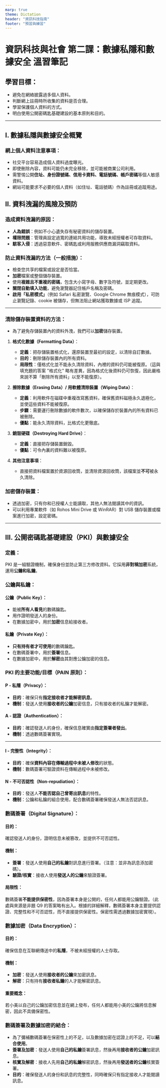 ```yaml
---
marp: true
theme: Dictation
header: "資訊科技指南"
footer: "預習與練習"
---
```


# 資訊科技與社會 第二課：數據私隱和數據安全 溫習筆記

## 學習目標：

- 避免在網絡披露過多個人資料。
- 判斷網上註冊時所收集的資料是否合理。
- 學習保護個人資料的方式。
- 明白使用公開密碼匙基礎建設的基本原則和目的。

---

## I. 數據私隱與數據安全概覽

### 網上個人資料注意事項：

- 社交平台容易造成個人資料過度曝光。
- 即使刪除內容，資料可能仍未完全移除，並可能被商業公司利用。
- 需警惕公開**住址、身份證號碼、信用卡資料、電話號碼、帳戶密碼**等個人敏感資料。
- 網站可能要求不必要的個人資料（如住址、電話號碼）作為註冊或追蹤用途。

## II. 資料洩漏的風險及預防

### 造成資料洩漏的原因：

- **人為錯誤**：例如不小心遺失存有秘密資料的儲存裝置。
- **權限問題**：管理員設定過寬的連結共用功能，導致未經授權者可存取資料。
- **駭客入侵**：透過惡意軟件、密碼匙或利用服務供應商漏洞竊取資料。

### 防止資料洩漏的方法（一般措施）：

- 檢查您共享的檔案或設定是否恰當。
- **加密**檔案或整個儲存裝置。
- 使用**複雜且不重複的密碼**，包含大小寫字母、數字及符號，並定期更改。
- **關閉自動填入功能**，避免瀏覽器記住帳戶名稱及密碼。
- **啟用「私密模式」**（例如 Safari 私密瀏覽、Google Chrome 無痕模式），可防止瀏覽記錄、cookie 被儲存，但無法阻止網站獲取數據或 ISP 追蹤。
---

### 清除儲存裝置資料的方法：

- 為了避免存儲裝置內的資料外洩，我們可以**加密**儲存裝置。

1. **格式化數據（Formatting Data）**：
    - **定義**：把存儲裝置格式化，還原裝置至最初的設定，以清除自訂數據。
    - **目的**：刪除儲存裝置內的所有資料。
    - **局限性**：僅格式化並不能永久清除資料，內裡的資料仍可能被復原。（這與填充題的答案 "格式化" 略有差異，因為格式化後資料仍可恢復，因此嚴格來說不算「刪除所有資料」以至不能復原）。

2. **擦除數據（Erasing Data）/ 用軟體清除裝置（Wiping Data）**：

   - **定義**：利用軟件在磁碟中重複改寫舊資料，確保舊資料磁極永久退極化，並使這些資料不能被復原。
   - **步驟**：需要運行刪除數據的軟件數次，以確保儲存於裝置內的所有資料已被刪除。
   - **優點**：能永久清除資料，比格式化更徹底。

3. **銷毀硬碟（Destroying Hard Drive）**：

   - **定義**：直接把存儲裝置銷毀。
   - **優點**：可令內裏的資料難以被復原。

4. **其他注意事項**：
   - 直接把資料檔案置於資源回收筒，並清除資源回收筒，該檔案並**不可**被永久清除。

### 加密儲存裝置：

- 透過加密，只有你和已授權人士能讀取，其他人無法閱讀其中的資訊。
- 可以利用專業軟件（如 Rohos Mini Drive 或 WinRAR）對 USB 儲存裝置或檔案進行加密，設定密碼。

---
## III. 公開密碼匙基礎建設（PKI）與數據安全

### 定義：

PKI 是一組驗證機制，確保身份並防止第三方修改資料。它採用**非對稱加密**系統，運用**公鑰和私鑰**。

### 公鑰與私鑰：

#### 公鑰（Public Key）：

- 能被**所有人看見**的數碼鑰匙。
- 用作證明發送人的身份。
- 在數據加密中，用於**加密**信息給接收者。

#### 私鑰（Private Key）：

- **只有持有者才可使用**的數碼鑰匙。
- 在數碼簽署中，用於**簽署**信息。
- 在數據加密中，用於**解密**由其對應公鑰加密的信息。

### PKI 的主要功能/目標（PAIN 原則）：

#### P - 私隱（Privacy）：

- **目的**：確保只有**指定接收者才能解密訊息**。
- **機制**：發送人使用**接收者的公鑰**加密信息，只有接收者的私鑰才能解密。

#### A - 認證（Authentication）：

- **目的**：確認發送人的身份，確保信息確實由**指定簽署者發出**。
- **機制**：透過數碼簽署實現。
---

#### I - 完整性（Integrity）：

- **目的**：確保**資料內容在傳輸過程中未被人修改**的狀態。
- **機制**：數碼簽署可驗證資料在傳輸過程中未被修改。

#### N - 不可否認性（Non-repudiation）：

- **目的**：發送人**不能否認自己曾寄出訊息**的特性。
- **機制**：公鑰和私鑰的組合使用，配合數碼簽署確保發送人無法否認訊息。

### 數碼簽署（Digital Signature）：

#### 目的：

確認發送人的身份，證明信息未被篡改，並提供不可否認性。

#### 機制：

- **簽署**：發送人使用**自己的私鑰**對訊息進行簽署。（注意：並非為訊息添加密碼）。
- **驗證/核實**：接收人使用**發送人的公鑰**來驗證簽署。

#### 局限性：

數碼簽署**不能提供保密性**，因為簽署本身是公開的，任何人都能用公鑰驗證。（此處與來源是非題 Q9 的答案略有出入。根據的詳細解釋，數碼簽署本身主要提供認證、完整性和不可否認性，而不直接提供保密性。保密性需透過數據加密實現）。

### 數據加密（Data Encryption）：

#### 目的：

確保信息在互聯網傳送中的**私隱**，不被未經授權的人士存取。

#### 機制：

- **加密**：發送人使用**接收者的公鑰**來加密訊息。
- **解密**：只有持有**接收者私鑰**的人才能解密訊息。

#### 重要概念：

若小美以自己的公鑰加密信息並在網上發布，任何人都能用小美的公鑰將信息解密，因此不具備保密性。

### 數碼簽署及數據加密的結合：

- 為了彌補數碼簽署在保密性上的不足，以及數據加密在認證上的不足，可以**結合使用**。
- **簽署及加密**：發送人使用**自己的私鑰**簽署訊息，然後再用**接收者的公鑰**加密訊息。
- **核實及解密**：接收人先用**自己的私鑰**解密訊息，然後再用**發送者的公鑰**核實簽署。
- **目的**：確保發送人的身份和訊息的完整性，同時確保只有指定接收人才能閱讀訊息。
